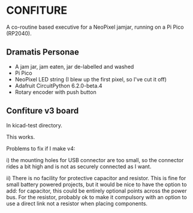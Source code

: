 # CONFITURE

A co-routine based executive for a NeoPixel jamjar,
running on a Pi Pico (RP2040).

## Dramatis Personae

* A jam jar, jam eaten, jar de-labelled and washed
* Pi Pico
* NeoPixel LED string (I blew up the first pixel, so I've cut it off)
* Adafruit CircuitPython 6.2.0-beta.4
* Rotary encoder with push button


## Confiture v3 board

In kicad-test directory.

This works.

Problems to fix if I make v4:

i) the mounting holes for USB connector are too small, so the connector
rides a bit high and is not as securely connected as I want.

ii) There is no facility for protective capacitor and resistor. This is
fine for small battery powered projects, but it would be nice to have
the option to add: for capacitor, this could be entirely optional points
across the power bus. For the resistor, probably ok to make it compulsory
with an option to use a direct link not a resistor when placing components.
